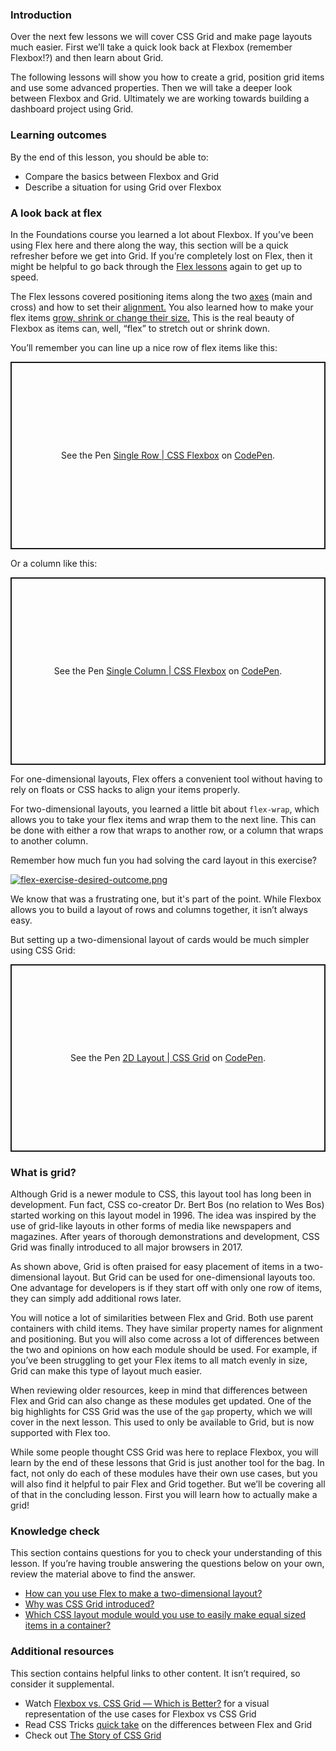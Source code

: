 ### Introduction

Over the next few lessons we will cover CSS Grid and make page layouts much easier. First we’ll take a quick look back at Flexbox (remember Flexbox!?) and then learn about Grid.

The following lessons will show you how to create a grid, position grid items and use some advanced properties. Then we will take a deeper look between Flexbox and Grid. Ultimately we are working towards building a dashboard project using Grid.

### Learning outcomes

By the end of this lesson, you should be able to:

* Compare the basics between Flexbox and Grid
* Describe a situation for using Grid over Flexbox

### A look back at flex

In the Foundations course you learned a lot about Flexbox. If you’ve been using Flex here and there along the way, this section will be a quick refresher before we get into Grid. If you’re completely lost on Flex, then it might be helpful to go back through the [Flex lessons](https://www.theodinproject.com/lessons/foundations-introduction-to-flexbox) again to get up to speed.

The Flex lessons covered positioning items along the two [axes](https://www.theodinproject.com/lessons/foundations-axes) (main and cross) and how to set their [alignment.](https://www.theodinproject.com/lessons/foundations-alignment) You also learned how to make your flex items [grow, shrink or change their size.](https://www.theodinproject.com/lessons/foundations-growing-and-shrinking) This is the real beauty of Flexbox as items can, well, “flex” to stretch out or shrink down.

You’ll remember you can line up a nice row of flex items like this:

<p class="codepen" data-height="300" data-theme-id="dark" data-default-tab="css,result" data-slug-hash="XWeJbRy" data-editable="true" data-user="TheOdinProjectExamples" style="height: 300px; box-sizing: border-box; display: flex; align-items: center; justify-content: center; border: 2px solid; margin: 1em 0; padding: 1em;">
  <span>See the Pen <a href="https://codepen.io/TheOdinProjectExamples/pen/XWeJbRy">
  Single Row | CSS Flexbox</a> 
  on <a href="https://codepen.io">CodePen</a>.</span>
</p>
<script async src="https://cpwebassets.codepen.io/assets/embed/ei.js"></script>

Or a column like this:

<p class="codepen" data-height="300" data-theme-id="dark" data-default-tab="css,result" data-slug-hash="MWEYwoX" data-editable="true" data-user="TheOdinProjectExamples" style="height: 300px; box-sizing: border-box; display: flex; align-items: center; justify-content: center; border: 2px solid; margin: 1em 0; padding: 1em;">
  <span>See the Pen <a href="https://codepen.io/TheOdinProjectExamples/pen/MWEYwoX">
  Single Column | CSS Flexbox</a> 
  on <a href="https://codepen.io">CodePen</a>.</span>
</p>
<script async src="https://cpwebassets.codepen.io/assets/embed/ei.js"></script>

For one-dimensional layouts, Flex offers a convenient tool without having to rely on floats or CSS hacks to align your items properly.

For two-dimensional layouts, you learned a little bit about `flex-wrap`, which allows you to take your flex items and wrap them to the next line. This can be done with either a row that wraps to another row, or a column that wraps to another column.

Remember how much fun you had solving the card layout in this exercise?

[![flex-exercise-desired-outcome.png](https://i.postimg.cc/vZ81HMkB/flex-exercise-desired-outcome.png)](https://github.com/TheOdinProject/css-exercises/tree/main/flex/07-flex-layout-2)

We know that was a frustrating one, but it's part of the point. While Flexbox allows you to build a layout of rows and columns together, it isn’t always easy.

But setting up a two-dimensional layout of cards would be much simpler using CSS Grid:

<p class="codepen" data-height="300" data-theme-id="dark" data-default-tab="css,result" data-slug-hash="KKXwpZR" data-editable="true" data-user="TheOdinProjectExamples" style="height: 300px; box-sizing: border-box; display: flex; align-items: center; justify-content: center; border: 2px solid; margin: 1em 0; padding: 1em;">
  <span>See the Pen <a href="https://codepen.io/TheOdinProjectExamples/pen/KKXwpZR">
  2D Layout | CSS Grid</a> 
  on <a href="https://codepen.io">CodePen</a>.</span>
</p>
<script async src="https://cpwebassets.codepen.io/assets/embed/ei.js"></script>

### What is grid?

Although Grid is a newer module to CSS, this layout tool has long been in development. Fun fact, CSS co-creator Dr. Bert Bos (no relation to Wes Bos) started working on this layout model in 1996. The idea was inspired by the use of grid-like layouts in other forms of media like newspapers and magazines. After years of thorough demonstrations and development, CSS Grid was finally introduced to all major browsers in 2017.

As shown above, Grid is often praised for easy placement of items in a two-dimensional layout. But Grid can be used for one-dimensional layouts too. One advantage for developers is if they start off with only one row of items, they can simply add additional rows later.

You will notice a lot of similarities between Flex and Grid. Both use parent containers with child items. They have similar property names for alignment and positioning. But you will also come across a lot of differences between the two and opinions on how each module should be used. For example, if you’ve been struggling to get your Flex items to all match evenly in size, Grid can make this type of layout much easier.

When reviewing older resources, keep in mind that differences between Flex and Grid can also change as these modules get updated. One of the big highlights for CSS Grid was the use of the `gap` property, which we will cover in the next lesson. This used to only be available to Grid, but is now supported with Flex too.

While some people thought CSS Grid was here to replace Flexbox, you will learn by the end of these lessons that Grid is just another tool for the bag. In fact, not only do each of these modules have their own use cases, but you will also find it helpful to pair Flex and Grid together. But we’ll be covering all of that in the concluding lesson. First you will learn how to actually make a grid!

### Knowledge check

This section contains questions for you to check your understanding of this lesson. If you’re having trouble answering the questions below on your own, review the material above to find the answer.

- [How can you use Flex to make a two-dimensional layout?](#a-look-back-at-flex)
- [Why was CSS Grid introduced?](#what-is-grid)
- [Which CSS layout module would you use to easily make equal sized items in a container?](#what-is-grid)

### Additional resources

This section contains helpful links to other content. It isn’t required, so consider it supplemental.

- Watch [Flexbox vs. CSS Grid — Which is Better?](https://www.youtube.com/watch?v=hs3piaN4b5I) for a visual representation of the use cases for Flexbox vs CSS Grid
- Read CSS Tricks [quick take](https://css-tricks.com/quick-whats-the-difference-between-flexbox-and-grid/) on the differences between Flex and Grid
- Check out [The Story of CSS Grid](https://alistapart.com/article/the-story-of-css-grid-from-its-creators/)
